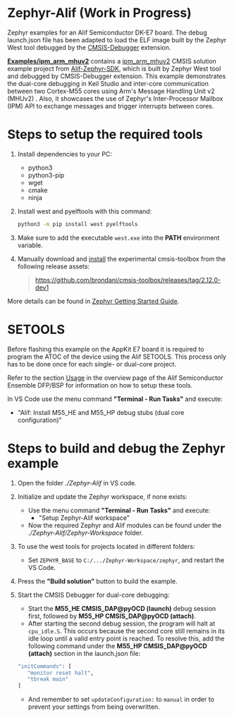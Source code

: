 # Zephyr-Alif (Work in Progress)
Zephyr examples for an Alif Semiconductor DK-E7 board. The debug launch.json file has been adapted to load the ELF image built by the Zephyr West tool debugged by the [CMSIS-Debugger](https://marketplace.visualstudio.com/items?itemName=Arm.vscode-cmsis-debugger) extension.

[**Examples/ipm_arm_mhuv2**](https://github.com/Open-CMSIS-Pack/Zephyr-Alif/tree/main/Examples/ipm_arm_mhuv2) contains a [ipm_arm_mhuv2](https://github.com/alifsemi/sdk-alif/tree/main/samples/drivers/ipm/ipm_arm_mhuv2) CMSIS solution example project from [Alif-Zephyr-SDK](https://github.com/alifsemi/sdk-alif), which is built by Zephyr West tool and debugged by CMSIS-Debugger extension. This example demonstrates the dual-core debugging in Keil Studio and inter-core communication between two Cortex-M55 cores using Arm's Message Handling Unit v2 (MHUv2) . Also, it showcases the use of Zephyr's Inter-Processor Mailbox (IPM) API to exchange messages and trigger interrupts between cores.

# Steps to setup the required tools
1. Install dependencies to your PC:
   - python3
   - python3-pip
   - wget
   - cmake
   - ninja
2. Install west and pyelftools with this command:
   ```bash
   python3 -m pip install west pyelftools
   ``` 
3. Make sure to add the executable `west.exe` into the **PATH** environment variable.

4. Manually download and [install](https://open-cmsis-pack.github.io/cmsis-toolbox/installation/#manual-setup) the experimental cmsis-toolbox from the following release assets:
   > https://github.com/brondani/cmsis-toolbox/releases/tag/2.12.0-dev1

More details can be found in [Zephyr Getting Started Guide](https://docs.zephyrproject.org/latest/develop/getting_started/index.html).

# SETOOLS

Before flashing this example on the AppKit E7 board it is required to program the ATOC of the device using the Alif SETOOLS. This process only has to be done once for each single- or dual-core project.

Refer to the section [Usage](https://github.com/alifsemi/alif_ensemble-cmsis-dfp/blob/main/docs/Overview.md#usage)
in the overview page of the Alif Semiconductor Ensemble DFP/BSP for information on how
to setup these tools.

In VS Code use the menu command **"Terminal - Run Tasks"** and execute:

- "Alif: Install M55_HE and M55_HP debug stubs (dual core configuration)"

# Steps to build and debug the Zephyr example
1. Open the folder *./Zephyr-Alif* in VS code.

2. Initialize and update the Zephyr workspace, if none exists:
   - Use the menu command **"Terminal - Run Tasks"** and execute:
      - "Setup Zephyr-Alif workspace"
   - Now the required Zephyr and Alif modules can be found under the *./Zephyr-Alif/Zephyr-Workspace* folder.

3. To use the west tools for projects located in different folders:
   - Set ```ZEPHYR_BASE``` to ```C:/.../Zephyr-Workspace/zephyr```, and restart the VS Code.

4. Press the **"Build solution"** button to build the example.

5. Start the CMSIS Debugger for dual-core debugging:
   - Start the **M55_HE CMSIS_DAP@pyOCD (launch)** debug session first, followed by **M55_HP CMSIS_DAP@pyOCD (attach)**.
   - After starting the second debug session, the program will halt at `cpu_idle.S`. This occurs because the second core still remains in its idle loop until a valid entry point is reached. To resolve this, add the following command under the **M55_HP CMSIS_DAP@pyOCD (attach)** section in the launch.json file:
   ```bash
   "initCommands": [
      "monitor reset halt",
      "tbreak main"
   ]
   ```
   - And remember to set `updateConfiguration:` to `manual` in order to prevent your settings from being overwritten.
